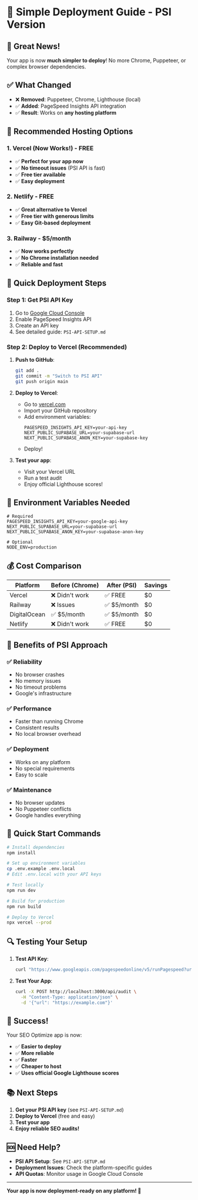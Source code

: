# 🚀 Simple Deployment Guide - PSI Version

## 🎉 Great News!

Your app is now **much simpler to deploy**! No more Chrome, Puppeteer, or complex browser dependencies.

## ✅ What Changed

- ❌ **Removed**: Puppeteer, Chrome, Lighthouse (local)
- ✅ **Added**: PageSpeed Insights API integration
- ✅ **Result**: Works on **any hosting platform**

## 🎯 Recommended Hosting Options

### 1. **Vercel** (Now Works!) - FREE
- ✅ **Perfect for your app now**
- ✅ **No timeout issues** (PSI API is fast)
- ✅ **Free tier available**
- ✅ **Easy deployment**

### 2. **Netlify** - FREE
- ✅ **Great alternative to Vercel**
- ✅ **Free tier with generous limits**
- ✅ **Easy Git-based deployment**

### 3. **Railway** - $5/month
- ✅ **Now works perfectly**
- ✅ **No Chrome installation needed**
- ✅ **Reliable and fast**

## 🚀 Quick Deployment Steps

### Step 1: Get PSI API Key
1. Go to [Google Cloud Console](https://console.cloud.google.com/)
2. Enable PageSpeed Insights API
3. Create an API key
4. See detailed guide: `PSI-API-SETUP.md`

### Step 2: Deploy to Vercel (Recommended)

1. **Push to GitHub**:
   ```bash
   git add .
   git commit -m "Switch to PSI API"
   git push origin main
   ```

2. **Deploy to Vercel**:
   - Go to [vercel.com](https://vercel.com)
   - Import your GitHub repository
   - Add environment variables:
     ```
     PAGESPEED_INSIGHTS_API_KEY=your-api-key
     NEXT_PUBLIC_SUPABASE_URL=your-supabase-url
     NEXT_PUBLIC_SUPABASE_ANON_KEY=your-supabase-key
     ```
   - Deploy!

3. **Test your app**:
   - Visit your Vercel URL
   - Run a test audit
   - Enjoy official Lighthouse scores!

## 🔧 Environment Variables Needed

```env
# Required
PAGESPEED_INSIGHTS_API_KEY=your-google-api-key
NEXT_PUBLIC_SUPABASE_URL=your-supabase-url
NEXT_PUBLIC_SUPABASE_ANON_KEY=your-supabase-anon-key

# Optional
NODE_ENV=production
```

## 💰 Cost Comparison

| Platform | Before (Chrome) | After (PSI) | Savings |
|----------|----------------|-------------|---------|
| Vercel | ❌ Didn't work | ✅ FREE | $0 |
| Railway | ❌ Issues | ✅ $5/month | $0 |
| DigitalOcean | ✅ $5/month | ✅ $5/month | $0 |
| Netlify | ❌ Didn't work | ✅ FREE | $0 |

## 🎯 Benefits of PSI Approach

### ✅ **Reliability**
- No browser crashes
- No memory issues
- No timeout problems
- Google's infrastructure

### ✅ **Performance**
- Faster than running Chrome
- Consistent results
- No local browser overhead

### ✅ **Deployment**
- Works on any platform
- No special requirements
- Easy to scale

### ✅ **Maintenance**
- No browser updates
- No Puppeteer conflicts
- Google handles everything

## 🚀 Quick Start Commands

```bash
# Install dependencies
npm install

# Set up environment variables
cp .env.example .env.local
# Edit .env.local with your API keys

# Test locally
npm run dev

# Build for production
npm run build

# Deploy to Vercel
npx vercel --prod
```

## 🔍 Testing Your Setup

1. **Test API Key**:
   ```bash
   curl "https://www.googleapis.com/pagespeedonline/v5/runPagespeed?url=https://example.com&key=YOUR_API_KEY"
   ```

2. **Test Your App**:
   ```bash
   curl -X POST http://localhost:3000/api/audit \
     -H "Content-Type: application/json" \
     -d '{"url": "https://example.com"}'
   ```

## 🎉 Success!

Your SEO Optimize app is now:
- ✅ **Easier to deploy**
- ✅ **More reliable**
- ✅ **Faster**
- ✅ **Cheaper to host**
- ✅ **Uses official Google Lighthouse scores**

## 📚 Next Steps

1. **Get your PSI API key** (see `PSI-API-SETUP.md`)
2. **Deploy to Vercel** (free and easy)
3. **Test your app**
4. **Enjoy reliable SEO audits!**

## 🆘 Need Help?

- **PSI API Setup**: See `PSI-API-SETUP.md`
- **Deployment Issues**: Check the platform-specific guides
- **API Quotas**: Monitor usage in Google Cloud Console

---

**Your app is now deployment-ready on any platform! 🚀**





